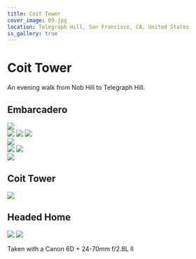 ```yaml
---
title: Coit Tower
cover_image: 09.jpg
location: Telegraph Hill, San Francisco, CA, United States
is_gallery: true
---
```


# Coit Tower

An evening walk from Nob Hill to Telegraph Hill.

## Embarcadero

<div class="gallery">
  <div class="gallery-hero">
    <a href="01.jpg"><img src="01.jpg"></a>
  </div>
  <div class="gallery-row3">
    <a href="02.jpg"><img src="02.jpg"></a>
    <a href="03.jpg"><img src="03.jpg"></a>
    <a href="04.jpg"><img src="04.jpg"></a>
  </div>
</div>

<div class="gallery">
  <div class="gallery-hero">
    <a href="05.jpg"><img src="05.jpg"></a>
  </div>
  <div class="gallery-row2">
    <a href="06.jpg"><img src="06.jpg"></a>
    <a href="07.jpg"><img src="07.jpg"></a>
  </div>
</div>

<div class="gallery">
  <div class="gallery-hero">
    <a href="08.jpg"><img src="08.jpg"></a>
  </div>
</div>

## Coit Tower

<div class="gallery">
  <div class="gallery-hero">
    <a href="09.jpg"><img src="09.jpg" class="primary"></a>
  </div>
</div>

## Headed Home

<div class="gallery gallery-bottom">
  <div class="gallery-row2">
    <a href="10.jpg"><img src="10.jpg"></a>
    <a href="11.jpg"><img src="11.jpg"></a>
  </div>
</div>

Taken with a Canon 6D + 24-70mm f/2.8L II
